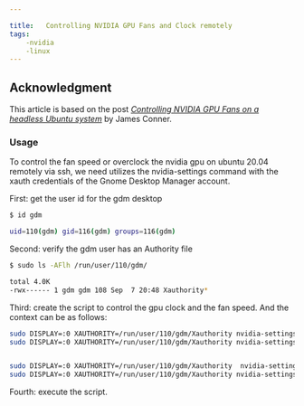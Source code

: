 ```yaml
---

title:   Controlling NVIDIA GPU Fans and Clock remotely
tags:
    -nvidia
    -linux
---
```


## Acknowledgment
This article is based on the post [*Controlling NVIDIA GPU Fans on a headless Ubuntu system*](http://bailiwick.io/2019/09/21/controlling-nvidia-gpu-fans-on-a-headless-ubuntu-system/) by James Conner.

### Usage

To control the fan speed or overclock the nvidia gpu on ubuntu 20.04 remotely via ssh, we need utilizes the nvidia-settings command with the xauth credentials of the Gnome Desktop Manager account.

First: get the user id for the gdm desktop

```bash
$ id gdm

uid=110(gdm) gid=116(gdm) groups=116(gdm)
```

Second: verify the gdm user has an Authority file

```bash
$ sudo ls -AFlh /run/user/110/gdm/

total 4.0K
-rwx------ 1 gdm gdm 108 Sep  7 20:48 Xauthority*
```

Third: create the script to control the gpu clock and the fan speed. And the context can be as follows:

```bash
sudo DISPLAY=:0 XAUTHORITY=/run/user/110/gdm/Xauthority nvidia-settings -a '[gpu:0]/GPUFanControlState=1' -a '[fan:0]/GPUTargetFanSpeed=80'
sudo DISPLAY=:0 XAUTHORITY=/run/user/110/gdm/Xauthority nvidia-settings -a '[gpu:1]/GPUFanControlState=1' -a '[fan:1]/GPUTargetFanSpeed=85'


sudo DISPLAY=:0 XAUTHORITY=/run/user/110/gdm/Xauthority  nvidia-settings -a '[gpu:[3]=-400' -a '[gpu:0]/GPUMemoryTransferRateOffset[3]=3200'
sudo DISPLAY=:0 XAUTHORITY=/run/user/110/gdm/Xauthority nvidia-settings -a '[gpu:1]/GPUGraphicsClockOffset[3]=-400' -a '[gpu:1]/GPUMemoryTransferRateOffset[3]=3200'
```

Fourth: execute the script.